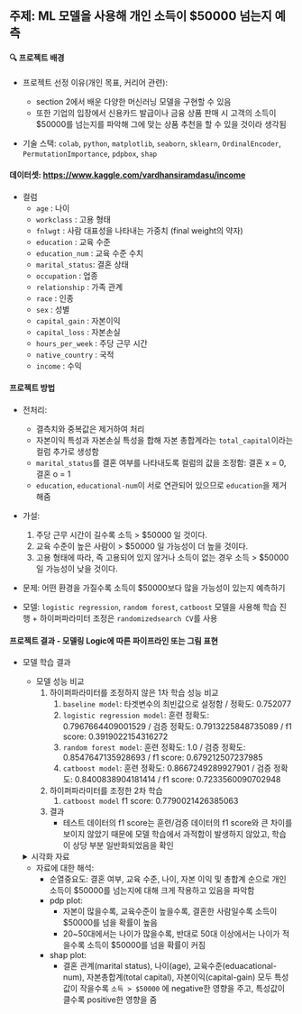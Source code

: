 ## 주제: ML 모델을 사용해 개인 소득이 $50000 넘는지 예측


#### 🔍 프로젝트 배경
- 프로젝트 선정 이유(개인 목표, 커리어 관련): 
  - section 2에서 배운 다양한 머신러닝 모델을 구현할 수 있음
  - 또한 기업의 입장에서 신용카드 발급이나 금융 상품 판매 시 고객의 소득이 $50000를 넘는지를 파악해 그에 맞는 상품 추천을 할 수 있을 것이라 생각됨

- 기술 스택: `colab`, `python`, `matplotlib`, `seaborn`, `sklearn`, `OrdinalEncoder`, `PermutationImportance`, `pdpbox`, `shap`


#### 데이터셋: https://www.kaggle.com/vardhansiramdasu/income
- 컬럼
  - `age` : 나이
  - `workclass` : 고용 형태
  - `fnlwgt` : 사람 대표성을 나타내는 가중치 (final weight의 약자)
  - `education` : 교육 수준
  - `education_num` : 교육 수준 수치
  - `marital_status`: 결혼 상태
  - `occupation` : 업종
  - `relationship` : 가족 관계
  - `race` : 인종
  - `sex` : 성별
  - `capital_gain` : 자본이익
  - `capital_loss` : 자본손실
  - `hours_per_week` : 주당 근무 시간
  - `native_country` : 국적
  - `income` : 수익 

#### 프로젝트 방법
- 전처리:
  - 결측치와 중복값은 제거하여 처리
  - 자본이익 특성과 자본손실 특성을 합해 자본 총합계라는 `total_capital`이라는 컬럼 추가로 생성함
  - `marital_status`를 결혼 여부를 나타내도록 컬럼의 값을 조정함: 결혼 x = 0, 결혼 o = 1
  - `education`, `educational-num`이 서로 연관되어 있으므로 `education`을 제거해줌
- 가설: 
  1. 주당 근무 시간이 길수록 소득 > $50000 일 것이다.
  2. 교육 수준이 높은 사람이 > $50000 일 가능성이 더 높을 것이다.
  3. 고용 형태에 따라, 즉 고용되어 있지 않거나 소득이 없는 경우 소득 > $50000 일 가능성이 낮을 것이다.

- 문제: 어떤 환경을 가질수록 소득이 $50000보다 많을 가능성이 있는지 예측하기
- 모델: `logistic regression`, `random forest`, `catboost` 모델을 사용해 학습 진행 + 하이퍼파라미터 조정은 `randomizedsearch CV`를 사용


#### 프로젝트 결과 - 모델링 Logic에 따른 파이프라인 또는 그림 표현
- 모델 학습 결과
  - 모델 성능 비교 
    1. 하이퍼파라미터를 조정하지 않은 1차 학습 성능 비교
        1. `baseline model`: 타겟변수의 최빈값으로 설정함 / 정확도: 0.752077
        2. `logistic regression model`: 훈련 정확도: 0.7967664409001529 / 검증 정확도: 0.7913225848735089 / f1 score: 0.3919022154316272
        3. `random forest model`: 훈련 정확도: 1.0 / 검증 정확도: 0.8547647135928693 / f1 score: 0.679212507237985
        4. `catboost model`: 훈련 정확도: 0.8667249289927901 / 검증 정확도: 0.8400838904181414 / f1 score: 0.7233560090702948
    2. 하이퍼파라미터를 조정한 2차 학습
       1. `catboost model` f1 score: 0.7790021426385063 
    3. 결과
        - 테스트 데이터의 f1 score는 훈련/검증 데이터의 f1 score와 큰 차이를 보이지 않았기 때문에 모델 학습에서 과적합이 발생하지 않았고, 학습이 상당 부분 일반화되었음을 확인

   <details>
      <summary>시각화 자료</summary>
        <img width="229" alt="스크린샷 2022-06-14 17 42 55" src="https://user-images.githubusercontent.com/93141881/173534330-b53bb744-fba7-4077-a2a7-9e1edb5c2705.png">
   <img width="229" alt="스크린샷 2022-06-14 17 42 55" src="https://user-images.githubusercontent.com/93141881/173534589-922b84e9-8b1e-45e8-9a3a-59085f296744.png">
   <img width="229" alt="스크린샷 2022-06-14 17 42 55" src="https://user-images.githubusercontent.com/93141881/173534521-0d28a50e-1ada-4cf3-8e40-10b6e124f201.png">
   <img width="229" alt="스크린샷 2022-06-14 17 42 55" src="https://user-images.githubusercontent.com/93141881/173534652-ec851054-8ed9-4d98-ab8f-19b12b2ceb3d.png">
   <img width="229" alt="스크린샷 2022-06-14 17 42 55" src="https://user-images.githubusercontent.com/93141881/173534696-5fb70fee-702e-4356-be0b-9458c947593c.png">
   <img width="229" alt="스크린샷 2022-06-14 17 42 55" src="https://user-images.githubusercontent.com/93141881/173534958-49ab4343-ae38-4594-8261-780489b67172.png">
   <img width="229" alt="스크린샷 2022-06-14 17 42 55" src="https://user-images.githubusercontent.com/93141881/173535013-f6bbac6e-09c3-405e-9787-50650eb0f093.png">

    </details>


   - 자료에 대한 해석: 
      - 순열중요도: 결혼 여부, 교육 수준, 나이, 자본 이익 및 총합계 순으로 개인 소득이 $50000를 넘는지에 대해 크게 작용하고 있음을 파악함
      - pdp plot: 
          - 자본이 많을수록, 교육수준이 높을수록, 결혼한 사람일수록 소득이 $50000를 넘을 확률이 높음
          - 20~50대에서는 나이가 많을수록, 반대로 50대 이상에서는 나이가 적을수록 소득이 $50000를 넘을 확률이 커짐
      - shap plot: 
          - 결혼 관계(marital status), 나이(age), 교육수준(eduacational-num), 자본총합계(total capital), 자본이익(capital-gain) 모두 특성값이 작을수록 `소득 > $50000` 에 negative한 영향을 주고, 특성값이 클수록 positive한 영향을 줌



